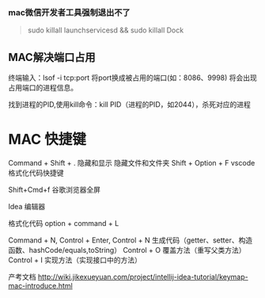



### mac微信开发者工具强制退出不了

> sudo killall launchservicesd && sudo killall Dock







## MAC解决端口占用

终端输入：lsof -i tcp:port 将port换成被占用的端口(如：8086、9998)
将会出现占用端口的进程信息。

找到进程的PID,使用kill命令：kill PID（进程的PID，如2044），杀死对应的进程



# MAC 快捷键



Command + Shift + .     隐藏和显示 隐藏文件和文件夹
Shift + Option + F      vscode 格式化代码快捷键


Shift+Cmd+f 谷歌浏览器全屏





Idea 编辑器

格式化代码 option + command + L


Command + N, Control + Enter, Control + N 生成代码（getter、setter、构造函数、hashCode/equals,toString）
Control + O 覆盖方法（重写父类方法）
Control + I 实现方法（实现接口中的方法）


产考文档 http://wiki.jikexueyuan.com/project/intellij-idea-tutorial/keymap-mac-introduce.html

